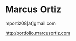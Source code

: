 # Marcus Ortiz
mportiz08[at]gmail.com

[http:/portfolio.marcusortiz.com](http://portfolio.marcusortiz.com)
